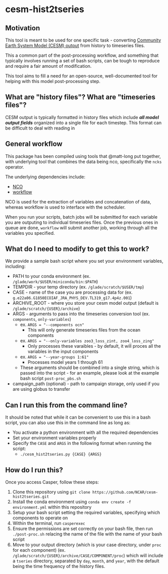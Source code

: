 # cesm-hist2tseries

## Motivation
This tool is meant to be used for one specific task - converting [Community Earth System Model (CESM) output](https://www.cesm.ucar.edu/) from history to timeseries files.

This a common part of the post-processing workflow, and something that typically involves running a set of bash scripts, can be tough to reproduce and require a fair amount of modification.

This tool aims to fill a need for an open-source, well-documented tool for helping with this model post-processing step.

## What are "history files"? What are "timeseries files"?
CESM output is typically formatted in history files which include ***all model output fields*** organized into a single file for each timestep. This format can be difficult to deal with reading in 

## General workflow
This package has been compiled using tools that @matt-long put together, with underlying tool that combines the data being nco, specifically the `ncks` operator.

The underlying dependencies include:
* [NCO](http://nco.sourceforge.net/_)
* [workflow](https://github.com/NCAR/workflow)

NCO is used for the extraction of variables and concatenation of data, whereas workflow is used to interface with the scheduler.

When you run your scripts, batch jobs will be submitted for each variable you are outputing to individual timeseries files. Once the previous ones in queue are done, `workflow` will submit another job, working through all the variables you specified.

## What do I need to modify to get this to work?
We provide a sample bash script where you set your environment variables, including:
* PATH to your conda environment (ex. `/glade/work/$USER/miniconda/bin:$PATH`)
* TEMPDIR - your temp directory (ex. `/glade/scratch/$USER/tmp`)
* CASE - name of the case you are processing data for (ex. `g.e22a06.G1850ECOIAF_JRA_PHYS_DEV.TL319_g17.4p4z.001`)
* ARCHIVE_ROOT - where you store your cesm model output (default is `/glade/scratch/{USER}/archive`)
* ARGS - arguments to pass into the timeseries conversion tool (ex. `components`, `only-variables`)
    * ex. `ARGS = "--components ocn"`
        * This will only generate timeseries files from the ocean components
    * ex. `ARGS = "--only-variables zoo3_loss_zint, zoo4_loss_zing"`
        * Only processes these varaibles - by default, it will proces all the variables in the input components
    * ex. `ARGS = "--year-groups 1:61"`
        * Processes model years 1 through 61
    * These arguments should be combined into a single string, which is passed into the script - for an example, please look at the example bash script `post-proc_pbs.sh`
* campaign_path (optional) - path to campaign storage, only used if you are using globus to transfer

## Can I run this from the command line?
It should be noted that while it can be convenient to use this in a bash script, you can also use this in the command line as long as:
* You activate a python environment with all the required dependencies
* Set your environment variables properly
* Specify the `CASE` and `ARGS` in the following format when running the script:
    * `./cesm_hist2tseries.py {CASE} {ARGS}`

## How do I run this?
Once you access Casper, follow these steps:
1. Clone this repository using `git clone https://github.com/NCAR/cesm-hist2tseries.git`
1. Install the conda environment using `conda env create -f environment.yml` within this repository 
1. Setup your bash script setting the required variables, specifying which components to operate on
1. Within the terminal, run `casperexec`
1. Ensure the permissions are set correctly on your bash file, then run `./post-proc.sh` relacing the name of the file with the name of your bash script
1. Move to your output directory (which is your case directory, under `proc` for each component) (ex. `/glade/scratch/{USER}/archive/CASE/COMPONENT/proc`) which will include a `tseries` directory, separated by `day`, `month`, and `year`, with the default being the time frequency of the history files.
